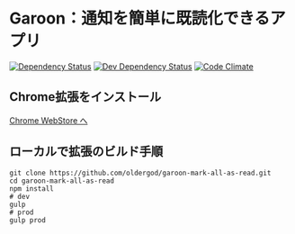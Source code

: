 # Garoon：通知を簡単に既読化できるアプリ

[![Dependency Status][deps-image]][deps-url]
[![Dev Dependency Status][dev-deps-image]][dev-deps-url]
[![Code Climate][code-climate-image]][code-climate-url]

## Chrome拡張をインストール

[Chrome WebStore へ](https://chrome.google.com/webstore/detail/garoon-mark-all-as-read/cahajofjbnnlncdmepgnjlodflpippji)

## ローカルで拡張のビルド手順

```shell
git clone https://github.com/oldergod/garoon-mark-all-as-read.git
cd garoon-mark-all-as-read
npm install
# dev
gulp
# prod
gulp prod
```

[deps-image]: https://david-dm.org/oldergod/garoon-mark-all-as-read.svg
[deps-url]: https://david-dm.org/oldergod/garoon-mark-all-as-read
[dev-deps-image]: https://david-dm.org/oldergod/garoon-mark-all-as-read/dev-status.svg
[dev-deps-url]: https://david-dm.org/oldergod/garoon-mark-all-as-read#info=devDependencies&view=list
[code-climate-image]: https://codeclimate.com/github/oldergod/garoon-mark-all-as-read.svg
[code-climate-url]: https://codeclimate.com/github/oldergod/garoon-mark-all-as-read
